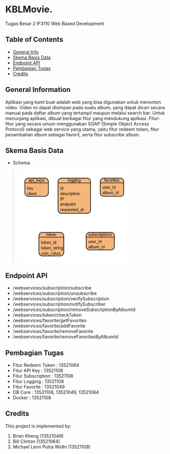 # KBLMovie.
Tugas Besar 2 IF3110 Web Based Development
<br />

## Table of Contents
* [General Info](#general-information)
* [Skema Basis Data](#skema-basis-data)
* [Endpoint API](#endpoint-api)
* [Pembagian Tugas](#pembagian-tugas)
* [Credits](#credits)

## General Information
Aplikasi yang kami buat adalah web yang bisa digunakan untuk menonton video. Video ini dapat disimpan pada suatu album, yang dapat dicari secara manual pada daftar album yang tertampil maupun melalui search bar. Untuk menunjang aplikasi, dibuat berbagai fitur yang mendukung aplikasi. Fitur-fitur yang secara umum menggunakan SOAP (Simple Object Access Protocol) sebagai web service yang utama, yaitu fitur redeem token, fitur penambahan album sebagai favorit, serta fitur subscribe album.

## Skema Basis Data
* Schema
> ![Schema](./screenshot/schema-soap.jpg)

## Endpoint API
* /webservices/subscription/subscribe
* /webservices/subscription/unsubscribe
* /webservices/subscription/verifySubscription
* /webservices/subscription/notifySubscriber
* /webservices/subscription/removeSubscriptionByAlbumId
* /webservices/token/checkToken
* /webservices/favorite/getFavorites
* /webservices/favorite/addFavorite
* /webservices/favorite/removeFavorite
* /webservices/favorite/removeFavoritesByAlbumId

## Pembagian Tugas
* Fitur Redeem Token : 13521064
* Fitur API Key : 13521108
* Fitur Subscription : 13521108
* Fitur Logging : 13521108
* Fitur Favorite : 13521049
* DB Core : 13521108, 13521049, 13521064
* Docker : 13521108

## Credits
This project is implemented by:
1. Brian Kheng (13521049)
2. Bill Clinton (13521064)
3. Michael Leon Putra Widhi (13521108)
